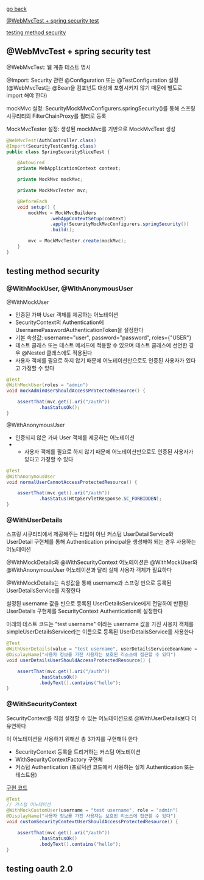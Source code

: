 [go back](../README.md)

[@WebMvcTest + spring security test](#webmvctest--spring-security-test)

[testing method security](#testing-method-security)


## @WebMvcTest + spring security test

@WebMvcTest: 웹 계층 테스트 명시 

@Import: Security 관련 @Configuration 또는 @TestConfiguration 설정 (@WebMvcTest는 @Bean을 컴포넌트 대상에 포함시키지 않기 때문에 별도로 import 해야 한다)

mockMvc 설정: SecurityMockMvcConfigurers.springSecurity()를 통해 스프링 시큐리티의 FilterChainProxy를 필터로 등록

MockMvcTester 설정: 생성된 mockMvc를 기반으로 MockMvcTest 생성

```java
@WebMvcTest(AuthController.class)
@Import(SecurityTestConfig.class)
public class SpringSecuritySliceTest {

    @Autowired
    private WebApplicationContext context;

    private MockMvc mockMvc;

    private MockMvcTester mvc;

    @BeforeEach
    void setup() {
        mockMvc = MockMvcBuilders
                .webAppContextSetup(context)
                .apply(SecurityMockMvcConfigurers.springSecurity())
                .build();

        mvc = MockMvcTester.create(mockMvc);
    }
}
```


## testing method security

### @WithMockUser, @WithAnonymousUser

@WithMockUser
- 인증된 가짜 User 객체를 제공하는 어노테이션
- SecurityContext의 Authentication에 UsernamePasswordAuthenticationToken을 설정한다
- 기본 속성값: username="user", password="password", roles={"USER"}
- 테스트 클래스 또는 테스트 메서드에 적용할 수 있으며 테스트 클래스에 선언한 경우 @Nested 클래스에도 적용된다
- 사용자 객체를 필요로 하지 않기 때문에 어노테이션만으로도 인증된 사용자가 있다고 가정할 수 있다

```java
@Test
@WithMockUser(roles = "admin")
void mockAdminUserShouldAccessProtectedResource() {

    assertThat(mvc.get().uri("/auth"))
            .hasStatusOk();
}
```

@WithAnonymousUser
- 인증되지 않은 가짜 User 객체를 제공하는 어노테이션
- - 사용자 객체를 필요로 하지 않기 때문에 어노테이션만으로도 인증된 사용자가 있다고 가정할 수 있다

```java
@Test
@WithAnonymousUser
void normalUserCannotAccessProtectedResource() {

    assertThat(mvc.get().uri("/auth"))
            .hasStatus(HttpServletResponse.SC_FORBIDDEN);
}
```

### @WithUserDetails

스프링 시큐리티에서 제공해주는 타입이 아닌 커스텀 UserDetailService와 UserDetail 구현체를 통해 Authentication principal을 생성해야 되는 경우 사용하는 어노테이션

@WithMockDetails와 @WithSecurityContext 어노테이션은 @WithMockUser와 @WithAnonymousUser 어노테이션과 달리 실제 사용자 객체가 필요하다

@WithMockDetails는 속성값을 통해 username과 스프링 빈으로 등록된 UserDetailsService를 지정한다

설정된 username 값을 빈으로 등록된 UserDetailsService에게 전달하여 반환된 UserDetails 구현체를 SecurityContext Authentication에 설정한다

아래의 테스트 코드는 "test username" 이라는 username 값을 가진 사용자 객체를 simpleUserDetailsService라는 이름으로 등록된 UserDetailsService를 사용한다

```java
@Test
@WithUserDetails(value = "test username", userDetailsServiceBeanName = "simpleUserDetailsService")
@DisplayName("사용자 정보를 가진 사용자는 보호된 리소스에 접근할 수 있다")
void userDetailsUserShouldAccessProtectedResource() {

    assertThat(mvc.get().uri("/auth"))
            .hasStatusOk()
            .bodyText().contains("hello");
}
```


### @WithSecurityContext

SecurityContext를 직접 설정할 수 있는 어노테이션으로 @WithUserDetails보다 더 유연하다

이 어노테이션을 사용하기 위해선 총 3가지를 구현해야 한다
- SecurityContext 등록을 트리거하는 커스텀 어노테이션
- WithSecurityContextFactory 구현체
- 커스텀 Authentication (프로덕션 코드에서 사용하는 실제 Authentication 또는 테스트용)

[구현 코드](../src/test/java/hansanhha/slice/SecurityTestConfig.java)

```java
@Test
// 커스텀 어노테이션
@WithMockCustomUser(username = "test username", role = "admin")
@DisplayName("사용자 정보를 가진 사용자는 보호된 리소스에 접근할 수 있다")
void customSecurityContextUserShouldAccessProtectedResource() {

    assertThat(mvc.get().uri("/auth"))
            .hasStatusOk()
            .bodyText().contains("hello");
}
```

## testing oauth 2.0